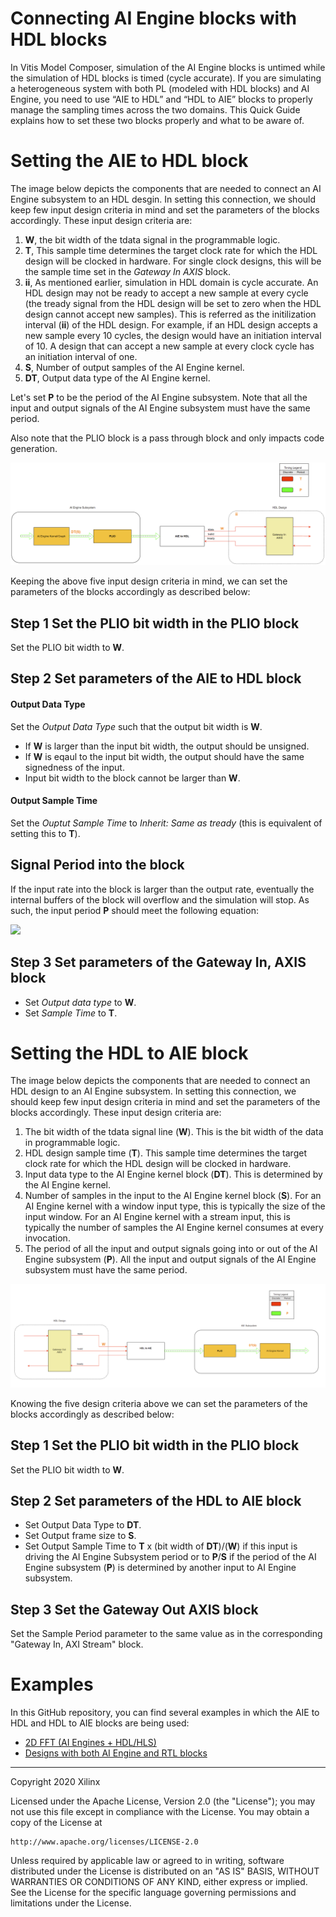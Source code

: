 # Connecting AI Engine blocks with HDL blocks
In Vitis Model Composer, simulation of the AI Engine blocks is untimed while the simulation of HDL blocks is timed (cycle accurate). 
If you are simulating a heterogeneous system with both PL (modeled with HDL blocks) and AI Engine, you need to use “AIE to HDL” and “HDL to AIE” blocks to properly 
manage the sampling times across the two domains. This Quick Guide explains how to set these two blocks properly and what to be aware of.

# Setting the AIE to HDL block

The image below depicts the components that are needed to connect an AI Engine subsystem to an HDL desgin. In setting this connection, we should keep few input design criteria in mind and set the parameters of the blocks accordingly. These input design criteria are:

1. **W**, the bit width of the tdata signal in the programmable logic.
1. **T**, This sample time determines the target clock rate for which the HDL design will be clocked in hardware. For single clock designs, this will be the sample time set in the _Gateway In AXIS_ block. 
1. **ii**, As mentioned earlier, simulation in HDL domain is cycle accurate. An HDL design may not be ready to accept a new sample at every cycle (the tready signal from the HDL design will be set to zero when the HDL design cannot accept new samples). This is referred as the initilization interval (**ii**) of the HDL design. For example, if an HDL design accepts a new sample every 10 cycles, the design would have an initiation interval of 10. A design that can accept a new sample at every clock cycle has an initiation interval of one.
1. **S**, Number of output samples of the AI Engine kernel.
1. **DT**, Output data type of the AI Engine kernel.

Let's set **P** to be the period of the AI Engine subsystem. Note that all the input and output signals of the AI Engine subsystem must have the same period.

Also note that the PLIO block is a pass through block and only impacts code generation. 

![](images/high_level_AIE_HDL2.png)

Keeping the above five input design criteria in mind, we can set the parameters of the blocks accordingly as described below:

## Step 1 Set the PLIO bit width in the PLIO block
Set the PLIO bit width to **W**.

## Step 2 Set parameters of the AIE to HDL block
#### Output Data Type
Set the _Output Data Type_ such that the output bit width is **W**.
* If **W** is larger than the input bit width, the output should be unsigned.
* If **W** is eqaul to the input bit width, the output should have the same signedness of the input.
* Input bit width to the block cannot be larger than **W**. 
#### Output Sample Time
Set the _Ouptut Sample Time_ to *Inherit: Same as tready* (this is equivalent of setting this to **T**). 


## Signal Period into the block
If the input rate into the block is larger than the output rate, eventually the internal buffers of the block will overflow and the simulation will stop. As such, the input period **P** should meet the following equation:

<img src="https://render.githubusercontent.com/render/math?math=P \geq  \frac{S\times T\times ii \times \text{(DT bit width)}}{W}">

## Step 3 Set parameters of the Gateway In, AXIS block
* Set *Output data type* to **W**.
* Set *Sample Time* to **T**.

# Setting the HDL to AIE block

The image below depicts the components that are needed to connect an HDL design to an AI Engine subsystem. In setting this connection, we should keep few input design criteria in mind and set the parameters of the blocks accordingly. These input design criteria are:

1. The bit width of the tdata signal line (**W**). This is the bit width of the data in programmable logic.
1. HDL design sample time (**T**). This sample time determines the target clock rate for which the HDL design will be clocked in hardware.
1. Input data type to the AI Engine kernel block (**DT**). This is determined by the AI Engine kernel.
1. Number of samples in the input to the AI Engine kernel block (**S**). For an AI Engine kernel with a window input type, this is typically the size of the input window. For an AI Engine kernel with a stream input, this is typically the number of samples the AI Engine kernel consumes at every invocation.
1. The period of all the input and output signals going into or out of the AI Engine subsystem (**P**). All the input and output signals of the AI Engine subsystem must have the same period.

![](images/high_level_HDL_AIE.png)

Knowing the five design criteria above we can set the parameters of the blocks accordingly as described below:


## Step 1 Set the PLIO bit width in the PLIO block
Set the PLIO bit width to **W**.

## Step 2 Set parameters of the HDL to AIE block

* Set Output Data Type to **DT**.
* Set Output frame size to **S**.
* Set Output Sample Time to **T** x (bit width of **DT**)/(**W**) if this input is driving the AI Engine Subsystem period or to **P**/**S** if the period of the AI Engine subsystem (**P**) is determined by another input to AI Engine subsystem.

## Step 3 Set the Gateway Out AXIS block
Set the Sample Period parameter to the same value as in the corresponding "Gateway In, AXI Stream" block. 

# Examples
In this GitHub repository, you can find several examples in which the AIE to HDL and HDL to AIE blocks are being used:

* <a href="../../AIENGINE_plus_PL/FFT2D/README.md">2D FFT (AI Engines + HDL/HLS) </a>
* <a href="../../AIENGINE_plus_PL/AIE_HDL/README.md">Designs with both AI Engine and RTL blocks</a>

--------------
Copyright 2020 Xilinx

Licensed under the Apache License, Version 2.0 (the "License");
you may not use this file except in compliance with the License.
You may obtain a copy of the License at

    http://www.apache.org/licenses/LICENSE-2.0

Unless required by applicable law or agreed to in writing, software
distributed under the License is distributed on an "AS IS" BASIS,
WITHOUT WARRANTIES OR CONDITIONS OF ANY KIND, either express or implied.
See the License for the specific language governing permissions and
limitations under the License.
